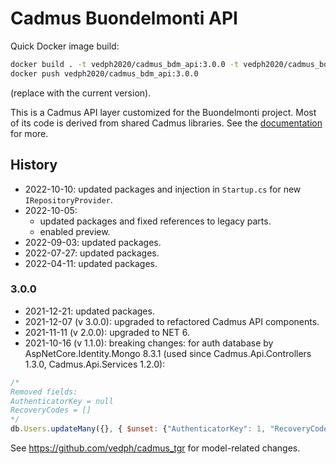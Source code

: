# Cadmus Buondelmonti API

Quick Docker image build:

```bash
docker build . -t vedph2020/cadmus_bdm_api:3.0.0 -t vedph2020/cadmus_bdm_api:latest
docker push vedph2020/cadmus_bdm_api:3.0.0
```

(replace with the current version).

This is a Cadmus API layer customized for the Buondelmonti project. Most of its code is derived from shared Cadmus libraries. See the [documentation](https://github.com/vedph/cadmus_doc/blob/master/api/creating.md) for more.

## History

- 2022-10-10: updated packages and injection in `Startup.cs` for new `IRepositoryProvider`.
- 2022-10-05:
  - updated packages and fixed references to legacy parts.
  - enabled preview.
- 2022-09-03: updated packages.
- 2022-07-27: updated packages.
- 2022-04-11: updated packages.

### 3.0.0

- 2021-12-21: updated packages.
- 2021-12-07 (v 3.0.0): upgraded to refactored Cadmus API components.
- 2021-11-11 (v 2.0.0): upgraded to NET 6.
- 2021-10-16 (v 1.1.0): breaking changes: for auth database by AspNetCore.Identity.Mongo 8.3.1 (used since Cadmus.Api.Controllers 1.3.0, Cadmus.Api.Services 1.2.0):

```js
/*
Removed fields:
AuthenticatorKey = null
RecoveryCodes = []
*/
db.Users.updateMany({}, { $unset: {"AuthenticatorKey": 1, "RecoveryCodes": 1} });
```

See <https://github.com/vedph/cadmus_tgr> for model-related changes.
